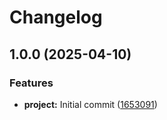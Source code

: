 # Changelog

## 1.0.0 (2025-04-10)


### Features

* **project:** Initial commit ([1653091](https://github.com/LucasMadranges/Forum/commit/1653091b3aa1debd7b8dc2426fe940ad355154c1))
